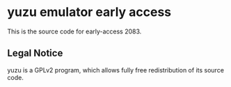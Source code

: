 yuzu emulator early access
=============

This is the source code for early-access 2083.

## Legal Notice

yuzu is a GPLv2 program, which allows fully free redistribution of its source code.